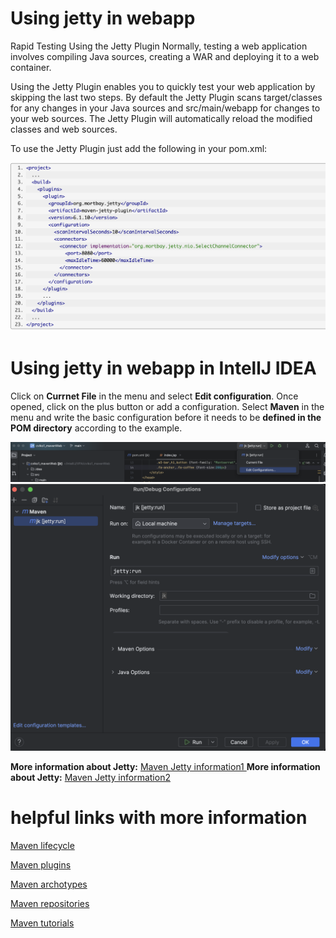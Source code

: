 # Using jetty in webapp

Rapid Testing Using the Jetty Plugin
Normally, testing a web application involves compiling Java sources, creating a WAR and deploying it to a web container.

Using the Jetty Plugin enables you to quickly test your web application by skipping the last two steps. By default the Jetty Plugin scans target/classes for any changes in your Java sources and src/main/webapp for changes to your web sources. The Jetty Plugin will automatically reload the modified classes and web sources.

To use the Jetty Plugin just add the following in your pom.xml:

<img src='./Jetty.png' >

# Using jetty in webapp in IntellJ IDEA

Click on **Currnet File** in the menu and select **Edit configuration**. Once opened, click on the plus button or add a configuration. Select **Maven** in the menu and write the basic configuration before it needs to be **defined in the POM directory** according to the example.

<img src='./J1.png'>

<img src='./J2.png'>

**More information about Jetty:** [Maven Jetty information1 ](https://cwiki.apache.org/confluence/display/WICKET/Maven+Jetty+plugin)
**More information about Jetty:** [Maven Jetty information2 ](https://maven.apache.org/plugins/maven-war-plugin/examples/rapid-testing-jetty6-plugin.html)

# helpful links with more information

[Maven lifecycle ](https://maven.apache.org/guides/introduction/introduction-to-the-lifecycle.html)

[Maven plugins ](https://maven.apache.org/guides/mini/guide-configuring-plugins.html)

[Maven archotypes ](https://maven.apache.org/guides/introduction/introduction-to-archetypes.html)

[Maven repositories ](https://maven.apache.org/guides/introduction/introduction-to-repositories.html)

[Maven tutorials ](https://cguntur.me/2020/05/20/understanding-apache-maven-the-series/)



